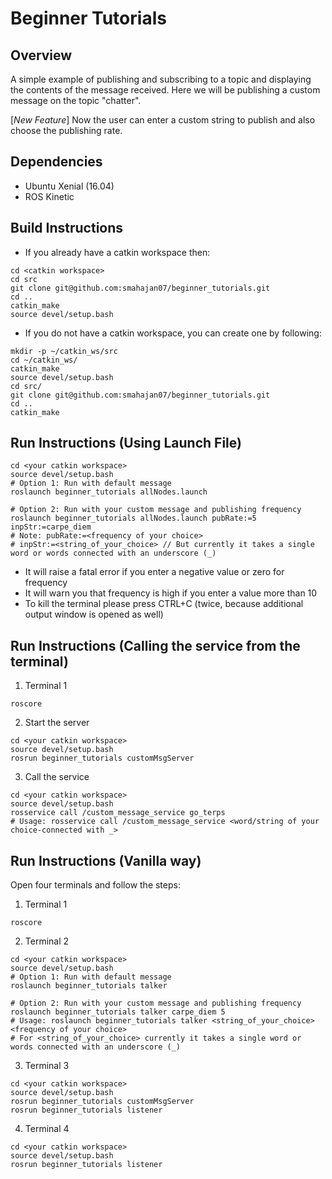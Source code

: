 # Beginner Tutorials

## Overview
A simple example of publishing and subscribing to a topic and displaying the contents of the message received.
Here we will be publishing a custom message on the topic "chatter".

[*New Feature*] Now the user can enter a custom string to publish and also choose the publishing rate.
 
## Dependencies
* Ubuntu Xenial (16.04)
* ROS Kinetic

## Build Instructions
* If you already have a catkin workspace then:
```
cd <catkin workspace>
cd src
git clone git@github.com:smahajan07/beginner_tutorials.git
cd ..
catkin_make
source devel/setup.bash
```

* If you do not have a catkin workspace, you can create one by following:
```
mkdir -p ~/catkin_ws/src
cd ~/catkin_ws/
catkin_make
source devel/setup.bash
cd src/
git clone git@github.com:smahajan07/beginner_tutorials.git
cd ..
catkin_make
```
## Run Instructions (Using Launch File)
```
cd <your catkin workspace>
source devel/setup.bash
# Option 1: Run with default message 
roslaunch beginner_tutorials allNodes.launch
```
```
# Option 2: Run with your custom message and publishing frequency
roslaunch beginner_tutorials allNodes.launch pubRate:=5 inpStr:=carpe_diem
# Note: pubRate:=<frequency of your choice> 
# inpStr:=<string_of_your_choice> // But currently it takes a single word or words connected with an underscore (_) 
```
* It will raise a fatal error if you enter a negative value or zero for frequency
* It will warn you that frequency is high if you enter a value more than 10
* To kill the terminal please press CTRL+C (twice, because additional output window is opened as well)

## Run Instructions (Calling the service from the terminal)
1. Terminal 1
```
roscore
```
2. Start the server
```
cd <your catkin workspace>
source devel/setup.bash
rosrun beginner_tutorials customMsgServer
```
3. Call the service
```
cd <your catkin workspace>
source devel/setup.bash
rosservice call /custom_message_service go_terps
# Usage: rosservice call /custom_message_service <word/string of your choice-connected with _>
```

## Run Instructions (Vanilla way)
Open four terminals and follow the steps: 
1. Terminal 1
```
roscore
```
2. Terminal 2
```
cd <your catkin workspace>
source devel/setup.bash
# Option 1: Run with default message 
roslaunch beginner_tutorials talker
```
```
# Option 2: Run with your custom message and publishing frequency
roslaunch beginner_tutorials talker carpe_diem 5
# Usage: roslaunch beginner_tutorials talker <string_of_your_choice> <frequency of your choice>
# For <string_of_your_choice> currently it takes a single word or words connected with an underscore (_)
```
3. Terminal 3
```
cd <your catkin workspace>
source devel/setup.bash
rosrun beginner_tutorials customMsgServer
rosrun beginner_tutorials listener
```
4. Terminal 4
```
cd <your catkin workspace>
source devel/setup.bash
rosrun beginner_tutorials listener
```
